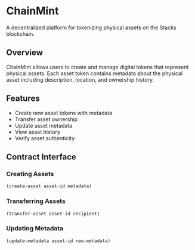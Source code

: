 # ChainMint
A decentralized platform for tokenizing physical assets on the Stacks blockchain.

## Overview
ChainMint allows users to create and manage digital tokens that represent physical assets. Each asset token contains metadata about the physical asset including description, location, and ownership history.

## Features
- Create new asset tokens with metadata
- Transfer asset ownership
- Update asset metadata
- View asset history
- Verify asset authenticity

## Contract Interface
### Creating Assets
```clarity
(create-asset asset-id metadata)
```

### Transferring Assets  
```clarity
(transfer-asset asset-id recipient)
```

### Updating Metadata
```clarity
(update-metadata asset-id new-metadata)
```

